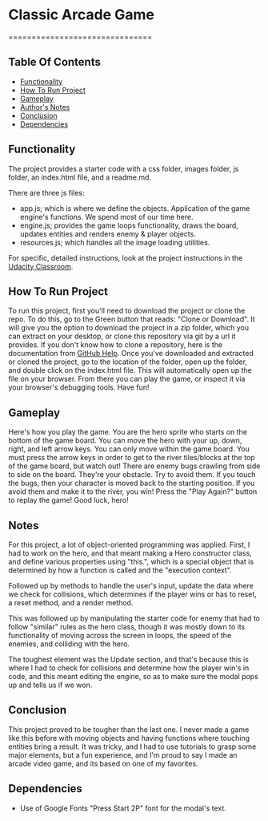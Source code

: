 # Classic Arcade Game
===============================
## Table Of Contents

* [Functionality](#functionality)
* [How To Run Project](#how-to-run-project)
* [Gameplay](#gameplay)
* [Author's Notes](#notes)
* [Conclusion](#conclusion)
* [Dependencies](#dependencies)

## Functionality
The project provides a starter code with a css folder, images folder, js folder, an index.html file, and a readme.md.

There are three js files: 
* app.js; which is where we define the objects. Application of the game engine's functions. We spend most of our time here.
* engine.js; provides the game loops functionality, draws the board, updates entities and renders enemy & player objects.
* resources.js; which handles all the image loading utilities. 

For specific, detailed instructions, look at the project instructions in the [Udacity Classroom](https://classroom.udacity.com/me).

## How To Run Project

To run this project, first you'll need to download the project or clone the repo. To do this, go to the Green button that reads: "Clone or Download". It will give you the option to download the project in a zip folder, which you can extract on your desktop, or clone this repository via git by a url it provides. If you don't know how to clone a repository, here is the documentation from [GitHub Help](https://help.github.com/articles/cloning-a-repository/). Once you've downloaded and extracted or cloned the project, go to the location of the folder, open up the folder, and double click on the index.html file. This will automatically open up the file on your browser. From there you can play the game, or inspect it via your browser's debugging tools. Have fun!

## Gameplay

Here's how you play the game. You are the hero sprite who starts on the bottom of the game board. You can move the hero with your up, down, right, and left arrow keys. You can only move within the game board. You must press the arrow keys in order to get to the river tiles/blocks at the top of the game board, but watch out! There are enemy bugs crawling from side to side on the board. They're your obstacle. Try to avoid them. If you touch the bugs, then your character is moved back to the starting position. If you avoid them and make it to the river, you win! Press the "Play Again?" button to replay the game! Good luck, hero!

## Notes

For this project, a lot of object-oriented programming was applied. First, I had to work on the hero, and that meant making a Hero constructor class, and define various properties using "this.", which is a special object that is determined by how a function is called and the "execution context".

Followed up by methods to handle the user's input, update the data where we check for collisions, which determines if the player wins or has to reset, a reset method, and a render method. 

This was followed up by manipulating the starter code for enemy that had to follow "similar" rules as the hero class, though it was mostly down to its functionality of moving across the screen in loops, the speed of the enemies, and colliding with the hero. 

The toughest element was the Update section, and that's because this is where I had to check for collisions and determine how the player win's in code, and this meant editing the engine, so as to make sure the modal pops up and tells us if we won.

## Conclusion
This project proved to be tougher than the last one. I never made a game like this before with moving objects and having functions where touching entities bring a result. It was tricky, and I had to use tutorials to grasp some major elements, but a fun experience, and I'm proud to say I made an arcade video game, and its based on one of my favorites. 

## Dependencies
* Use of Google Fonts "Press Start 2P" font for the modal's text.
